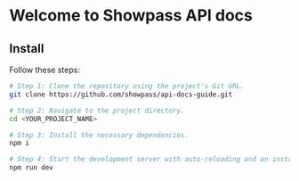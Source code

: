 # Welcome to Showpass API docs

## Install

Follow these steps:

```sh
# Step 1: Clone the repository using the project's Git URL.
git clone https://github.com/showpass/api-docs-guide.git

# Step 2: Navigate to the project directory.
cd <YOUR_PROJECT_NAME>

# Step 3: Install the necessary dependencies.
npm i

# Step 4: Start the development server with auto-reloading and an instant preview.
npm run dev
```

